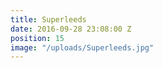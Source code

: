 ```yaml
---
title: Superleeds
date: 2016-09-28 23:08:00 Z
position: 15
image: "/uploads/Superleeds.jpg"
---
```


